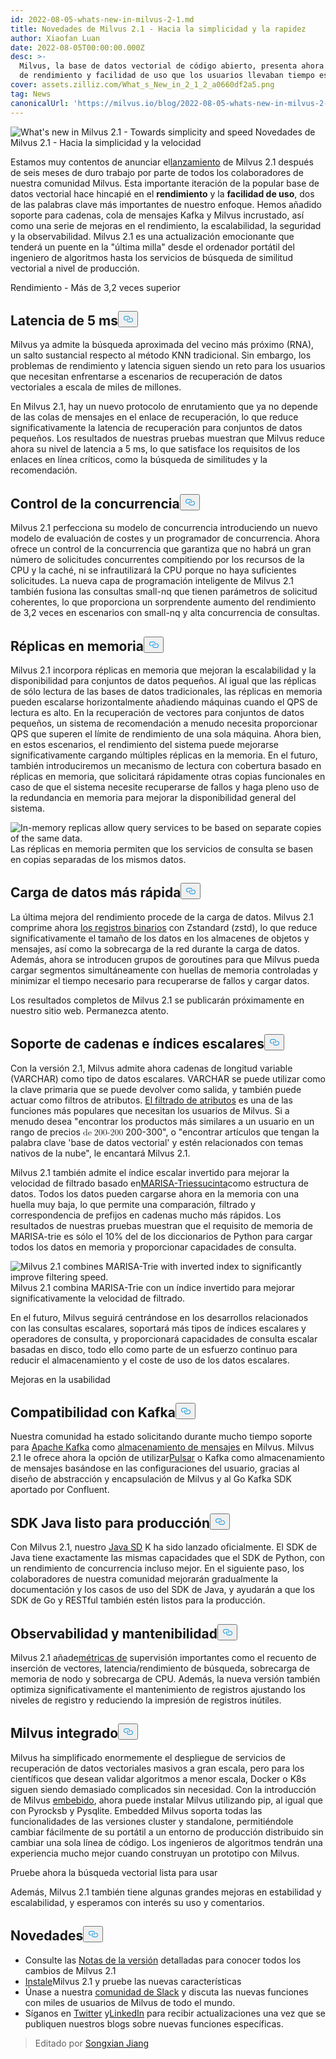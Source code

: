 ```yaml
---
id: 2022-08-05-whats-new-in-milvus-2-1.md
title: Novedades de Milvus 2.1 - Hacia la simplicidad y la rapidez
author: Xiaofan Luan
date: 2022-08-05T00:00:00.000Z
desc: >-
  Milvus, la base de datos vectorial de código abierto, presenta ahora mejoras
  de rendimiento y facilidad de uso que los usuarios llevaban tiempo esperando.
cover: assets.zilliz.com/What_s_New_in_2_1_2_a0660df2a5.png
tag: News
canonicalUrl: 'https://milvus.io/blog/2022-08-05-whats-new-in-milvus-2-1.md'
---
```

<p>
  
   <span class="img-wrapper"> <img translate="no" src="https://assets.zilliz.com/What_s_New_in_2_1_2_a0660df2a5.png" alt="What's new in Milvus 2.1 - Towards simplicity and speed" class="doc-image" id="what's-new-in-milvus-2.1---towards-simplicity-and-speed" />
   </span> <span class="img-wrapper"> <span>Novedades de Milvus 2.1 - Hacia la simplicidad y la velocidad</span> </span></p>
<p>Estamos muy contentos de anunciar el<a href="https://milvus.io/docs/v2.1.x/release_notes.md">lanzamiento</a> de Milvus 2.1 después de seis meses de duro trabajo por parte de todos los colaboradores de nuestra comunidad Milvus. Esta importante iteración de la popular base de datos vectorial hace hincapié en el <strong>rendimiento</strong> y la <strong>facilidad de uso</strong>, dos de las palabras clave más importantes de nuestro enfoque. Hemos añadido soporte para cadenas, cola de mensajes Kafka y Milvus incrustado, así como una serie de mejoras en el rendimiento, la escalabilidad, la seguridad y la observabilidad. Milvus 2.1 es una actualización emocionante que tenderá un puente en la "última milla" desde el ordenador portátil del ingeniero de algoritmos hasta los servicios de búsqueda de similitud vectorial a nivel de producción.</p>
<custom-h1>Rendimiento - Más de 3,2 veces superior</custom-h1><h2 id="5ms-level-latency" class="common-anchor-header">Latencia de 5 ms<button data-href="#5ms-level-latency" class="anchor-icon" translate="no">
      <svg translate="no"
        aria-hidden="true"
        focusable="false"
        height="20"
        version="1.1"
        viewBox="0 0 16 16"
        width="16"
      >
        <path
          fill="#0092E4"
          fill-rule="evenodd"
          d="M4 9h1v1H4c-1.5 0-3-1.69-3-3.5S2.55 3 4 3h4c1.45 0 3 1.69 3 3.5 0 1.41-.91 2.72-2 3.25V8.59c.58-.45 1-1.27 1-2.09C10 5.22 8.98 4 8 4H4c-.98 0-2 1.22-2 2.5S3 9 4 9zm9-3h-1v1h1c1 0 2 1.22 2 2.5S13.98 12 13 12H9c-.98 0-2-1.22-2-2.5 0-.83.42-1.64 1-2.09V6.25c-1.09.53-2 1.84-2 3.25C6 11.31 7.55 13 9 13h4c1.45 0 3-1.69 3-3.5S14.5 6 13 6z"
        ></path>
      </svg>
    </button></h2><p>Milvus ya admite la búsqueda aproximada del vecino más próximo (RNA), un salto sustancial respecto al método KNN tradicional. Sin embargo, los problemas de rendimiento y latencia siguen siendo un reto para los usuarios que necesitan enfrentarse a escenarios de recuperación de datos vectoriales a escala de miles de millones.</p>
<p>En Milvus 2.1, hay un nuevo protocolo de enrutamiento que ya no depende de las colas de mensajes en el enlace de recuperación, lo que reduce significativamente la latencia de recuperación para conjuntos de datos pequeños. Los resultados de nuestras pruebas muestran que Milvus reduce ahora su nivel de latencia a 5 ms, lo que satisface los requisitos de los enlaces en línea críticos, como la búsqueda de similitudes y la recomendación.</p>
<h2 id="Concurrency-control" class="common-anchor-header">Control de la concurrencia<button data-href="#Concurrency-control" class="anchor-icon" translate="no">
      <svg translate="no"
        aria-hidden="true"
        focusable="false"
        height="20"
        version="1.1"
        viewBox="0 0 16 16"
        width="16"
      >
        <path
          fill="#0092E4"
          fill-rule="evenodd"
          d="M4 9h1v1H4c-1.5 0-3-1.69-3-3.5S2.55 3 4 3h4c1.45 0 3 1.69 3 3.5 0 1.41-.91 2.72-2 3.25V8.59c.58-.45 1-1.27 1-2.09C10 5.22 8.98 4 8 4H4c-.98 0-2 1.22-2 2.5S3 9 4 9zm9-3h-1v1h1c1 0 2 1.22 2 2.5S13.98 12 13 12H9c-.98 0-2-1.22-2-2.5 0-.83.42-1.64 1-2.09V6.25c-1.09.53-2 1.84-2 3.25C6 11.31 7.55 13 9 13h4c1.45 0 3-1.69 3-3.5S14.5 6 13 6z"
        ></path>
      </svg>
    </button></h2><p>Milvus 2.1 perfecciona su modelo de concurrencia introduciendo un nuevo modelo de evaluación de costes y un programador de concurrencia. Ahora ofrece un control de la concurrencia que garantiza que no habrá un gran número de solicitudes concurrentes compitiendo por los recursos de la CPU y la caché, ni se infrautilizará la CPU porque no haya suficientes solicitudes. La nueva capa de programación inteligente de Milvus 2.1 también fusiona las consultas small-nq que tienen parámetros de solicitud coherentes, lo que proporciona un sorprendente aumento del rendimiento de 3,2 veces en escenarios con small-nq y alta concurrencia de consultas.</p>
<h2 id="In-memory-replicas" class="common-anchor-header">Réplicas en memoria<button data-href="#In-memory-replicas" class="anchor-icon" translate="no">
      <svg translate="no"
        aria-hidden="true"
        focusable="false"
        height="20"
        version="1.1"
        viewBox="0 0 16 16"
        width="16"
      >
        <path
          fill="#0092E4"
          fill-rule="evenodd"
          d="M4 9h1v1H4c-1.5 0-3-1.69-3-3.5S2.55 3 4 3h4c1.45 0 3 1.69 3 3.5 0 1.41-.91 2.72-2 3.25V8.59c.58-.45 1-1.27 1-2.09C10 5.22 8.98 4 8 4H4c-.98 0-2 1.22-2 2.5S3 9 4 9zm9-3h-1v1h1c1 0 2 1.22 2 2.5S13.98 12 13 12H9c-.98 0-2-1.22-2-2.5 0-.83.42-1.64 1-2.09V6.25c-1.09.53-2 1.84-2 3.25C6 11.31 7.55 13 9 13h4c1.45 0 3-1.69 3-3.5S14.5 6 13 6z"
        ></path>
      </svg>
    </button></h2><p>Milvus 2.1 incorpora réplicas en memoria que mejoran la escalabilidad y la disponibilidad para conjuntos de datos pequeños. Al igual que las réplicas de sólo lectura de las bases de datos tradicionales, las réplicas en memoria pueden escalarse horizontalmente añadiendo máquinas cuando el QPS de lectura es alto. En la recuperación de vectores para conjuntos de datos pequeños, un sistema de recomendación a menudo necesita proporcionar QPS que superen el límite de rendimiento de una sola máquina. Ahora bien, en estos escenarios, el rendimiento del sistema puede mejorarse significativamente cargando múltiples réplicas en la memoria. En el futuro, también introduciremos un mecanismo de lectura con cobertura basado en réplicas en memoria, que solicitará rápidamente otras copias funcionales en caso de que el sistema necesite recuperarse de fallos y haga pleno uso de la redundancia en memoria para mejorar la disponibilidad general del sistema.</p>
<p>
  
   <span class="img-wrapper"> <img translate="no" src="https://assets.zilliz.com/What_s_New_in_Milvus_2_1_Figure_1_excalidraw_1f7fe3c998.png" alt="In-memory replicas allow query services to be based on separate
copies of the same data." class="doc-image" id="in-memory-replicas-allow-query-services-to-be-based-on-separate-copies-of-the-same-data." />
   </span> <span class="img-wrapper"> <span>Las réplicas en memoria permiten que los servicios de consulta se basen en copias separadas de los mismos datos</span>. </span></p>
<h2 id="Faster-data-loading" class="common-anchor-header">Carga de datos más rápida<button data-href="#Faster-data-loading" class="anchor-icon" translate="no">
      <svg translate="no"
        aria-hidden="true"
        focusable="false"
        height="20"
        version="1.1"
        viewBox="0 0 16 16"
        width="16"
      >
        <path
          fill="#0092E4"
          fill-rule="evenodd"
          d="M4 9h1v1H4c-1.5 0-3-1.69-3-3.5S2.55 3 4 3h4c1.45 0 3 1.69 3 3.5 0 1.41-.91 2.72-2 3.25V8.59c.58-.45 1-1.27 1-2.09C10 5.22 8.98 4 8 4H4c-.98 0-2 1.22-2 2.5S3 9 4 9zm9-3h-1v1h1c1 0 2 1.22 2 2.5S13.98 12 13 12H9c-.98 0-2-1.22-2-2.5 0-.83.42-1.64 1-2.09V6.25c-1.09.53-2 1.84-2 3.25C6 11.31 7.55 13 9 13h4c1.45 0 3-1.69 3-3.5S14.5 6 13 6z"
        ></path>
      </svg>
    </button></h2><p>La última mejora del rendimiento procede de la carga de datos. Milvus 2.1 comprime ahora <a href="https://milvus.io/docs/v2.1.x/glossary.md#Log-snapshot">los registros binarios</a> con Zstandard (zstd), lo que reduce significativamente el tamaño de los datos en los almacenes de objetos y mensajes, así como la sobrecarga de la red durante la carga de datos. Además, ahora se introducen grupos de goroutines para que Milvus pueda cargar segmentos simultáneamente con huellas de memoria controladas y minimizar el tiempo necesario para recuperarse de fallos y cargar datos.</p>
<p>Los resultados completos de Milvus 2.1 se publicarán próximamente en nuestro sitio web. Permanezca atento.</p>
<h2 id="String-and-scalar-index-support" class="common-anchor-header">Soporte de cadenas e índices escalares<button data-href="#String-and-scalar-index-support" class="anchor-icon" translate="no">
      <svg translate="no"
        aria-hidden="true"
        focusable="false"
        height="20"
        version="1.1"
        viewBox="0 0 16 16"
        width="16"
      >
        <path
          fill="#0092E4"
          fill-rule="evenodd"
          d="M4 9h1v1H4c-1.5 0-3-1.69-3-3.5S2.55 3 4 3h4c1.45 0 3 1.69 3 3.5 0 1.41-.91 2.72-2 3.25V8.59c.58-.45 1-1.27 1-2.09C10 5.22 8.98 4 8 4H4c-.98 0-2 1.22-2 2.5S3 9 4 9zm9-3h-1v1h1c1 0 2 1.22 2 2.5S13.98 12 13 12H9c-.98 0-2-1.22-2-2.5 0-.83.42-1.64 1-2.09V6.25c-1.09.53-2 1.84-2 3.25C6 11.31 7.55 13 9 13h4c1.45 0 3-1.69 3-3.5S14.5 6 13 6z"
        ></path>
      </svg>
    </button></h2><p>Con la versión 2.1, Milvus admite ahora cadenas de longitud variable (VARCHAR) como tipo de datos escalares. VARCHAR se puede utilizar como la clave primaria que se puede devolver como salida, y también puede actuar como filtros de atributos. <a href="https://milvus.io/docs/v2.1.x/hybridsearch.md">El filtrado de atributos</a> es una de las funciones más populares que necesitan los usuarios de Milvus. Si a menudo desea &quot;encontrar los productos más similares a un usuario en un rango de precios <span class="katex"><span class="katex-mathml"><math xmlns="http://www.w3.org/1998/Math/MathML"><semantics><mrow><mn>de</mn><mo>200-200</mo></mrow><annotation encoding="application/x-tex">-</annotation></semantics></math></span><span class="katex-html" aria-hidden="true"><span class="base"><span class="strut" style="height:0.7278em;vertical-align:-0.0833em;"></span><span class="mord">200-300</span></span></span></span>&quot;, o &quot;encontrar artículos que tengan la palabra clave 'base de datos vectorial' y estén relacionados con temas nativos de la nube&quot;, le encantará Milvus 2.1.</p>
<p>Milvus 2.1 también admite el índice escalar invertido para mejorar la velocidad de filtrado basado en<a href="https://github.com/s-yata/marisa-trie">MARISA-Tries</a><a href="https://www.cs.le.ac.uk/people/ond1/XMLcomp/confersWEA06_LOUDS.pdf">sucinta</a>como estructura de datos. Todos los datos pueden cargarse ahora en la memoria con una huella muy baja, lo que permite una comparación, filtrado y correspondencia de prefijos en cadenas mucho más rápidos. Los resultados de nuestras pruebas muestran que el requisito de memoria de MARISA-trie es sólo el 10% del de los diccionarios de Python para cargar todos los datos en memoria y proporcionar capacidades de consulta.</p>
<p>
  
   <span class="img-wrapper"> <img translate="no" src="https://assets.zilliz.com/What_s_new_in_Milvus_Figure_2_excalidraw_a1149aca96.png" alt="Milvus 2.1 combines MARISA-Trie with inverted index to significantly improve filtering speed." class="doc-image" id="milvus-2.1-combines-marisa-trie-with-inverted-index-to-significantly-improve-filtering-speed." />
   </span> <span class="img-wrapper"> <span>Milvus 2.1 combina MARISA-Trie con un índice invertido para mejorar significativamente la velocidad de filtrado.</span> </span></p>
<p>En el futuro, Milvus seguirá centrándose en los desarrollos relacionados con las consultas escalares, soportará más tipos de índices escalares y operadores de consulta, y proporcionará capacidades de consulta escalar basadas en disco, todo ello como parte de un esfuerzo continuo para reducir el almacenamiento y el coste de uso de los datos escalares.</p>
<custom-h1>Mejoras en la usabilidad</custom-h1><h2 id="Kafka-support" class="common-anchor-header">Compatibilidad con Kafka<button data-href="#Kafka-support" class="anchor-icon" translate="no">
      <svg translate="no"
        aria-hidden="true"
        focusable="false"
        height="20"
        version="1.1"
        viewBox="0 0 16 16"
        width="16"
      >
        <path
          fill="#0092E4"
          fill-rule="evenodd"
          d="M4 9h1v1H4c-1.5 0-3-1.69-3-3.5S2.55 3 4 3h4c1.45 0 3 1.69 3 3.5 0 1.41-.91 2.72-2 3.25V8.59c.58-.45 1-1.27 1-2.09C10 5.22 8.98 4 8 4H4c-.98 0-2 1.22-2 2.5S3 9 4 9zm9-3h-1v1h1c1 0 2 1.22 2 2.5S13.98 12 13 12H9c-.98 0-2-1.22-2-2.5 0-.83.42-1.64 1-2.09V6.25c-1.09.53-2 1.84-2 3.25C6 11.31 7.55 13 9 13h4c1.45 0 3-1.69 3-3.5S14.5 6 13 6z"
        ></path>
      </svg>
    </button></h2><p>Nuestra comunidad ha estado solicitando durante mucho tiempo soporte para <a href="https://kafka.apache.org">Apache Kafka</a> como <a href="https://milvus.io/docs/v2.1.x/deploy_pulsar.md">almacenamiento de mensajes</a> en Milvus. Milvus 2.1 le ofrece ahora la opción de utilizar<a href="https://pulsar.apache.org">Pulsar</a> o Kafka como almacenamiento de mensajes basándose en las configuraciones del usuario, gracias al diseño de abstracción y encapsulación de Milvus y al Go Kafka SDK aportado por Confluent.</p>
<h2 id="Production-ready-Java-SDK" class="common-anchor-header">SDK Java listo para producción<button data-href="#Production-ready-Java-SDK" class="anchor-icon" translate="no">
      <svg translate="no"
        aria-hidden="true"
        focusable="false"
        height="20"
        version="1.1"
        viewBox="0 0 16 16"
        width="16"
      >
        <path
          fill="#0092E4"
          fill-rule="evenodd"
          d="M4 9h1v1H4c-1.5 0-3-1.69-3-3.5S2.55 3 4 3h4c1.45 0 3 1.69 3 3.5 0 1.41-.91 2.72-2 3.25V8.59c.58-.45 1-1.27 1-2.09C10 5.22 8.98 4 8 4H4c-.98 0-2 1.22-2 2.5S3 9 4 9zm9-3h-1v1h1c1 0 2 1.22 2 2.5S13.98 12 13 12H9c-.98 0-2-1.22-2-2.5 0-.83.42-1.64 1-2.09V6.25c-1.09.53-2 1.84-2 3.25C6 11.31 7.55 13 9 13h4c1.45 0 3-1.69 3-3.5S14.5 6 13 6z"
        ></path>
      </svg>
    </button></h2><p>Con Milvus 2.1, nuestro <a href="https://github.com/milvus-io/milvus-sdk-java">Java SD</a> K ha sido lanzado oficialmente. El SDK de Java tiene exactamente las mismas capacidades que el SDK de Python, con un rendimiento de concurrencia incluso mejor. En el siguiente paso, los colaboradores de nuestra comunidad mejorarán gradualmente la documentación y los casos de uso del SDK de Java, y ayudarán a que los SDK de Go y RESTful también estén listos para la producción.</p>
<h2 id="Observability-and-maintainability" class="common-anchor-header">Observabilidad y mantenibilidad<button data-href="#Observability-and-maintainability" class="anchor-icon" translate="no">
      <svg translate="no"
        aria-hidden="true"
        focusable="false"
        height="20"
        version="1.1"
        viewBox="0 0 16 16"
        width="16"
      >
        <path
          fill="#0092E4"
          fill-rule="evenodd"
          d="M4 9h1v1H4c-1.5 0-3-1.69-3-3.5S2.55 3 4 3h4c1.45 0 3 1.69 3 3.5 0 1.41-.91 2.72-2 3.25V8.59c.58-.45 1-1.27 1-2.09C10 5.22 8.98 4 8 4H4c-.98 0-2 1.22-2 2.5S3 9 4 9zm9-3h-1v1h1c1 0 2 1.22 2 2.5S13.98 12 13 12H9c-.98 0-2-1.22-2-2.5 0-.83.42-1.64 1-2.09V6.25c-1.09.53-2 1.84-2 3.25C6 11.31 7.55 13 9 13h4c1.45 0 3-1.69 3-3.5S14.5 6 13 6z"
        ></path>
      </svg>
    </button></h2><p>Milvus 2.1 añade<a href="https://milvus.io/docs/v2.1.x/metrics_dashboard.md">métricas de</a> supervisión importantes como el recuento de inserción de vectores, latencia/rendimiento de búsqueda, sobrecarga de memoria de nodo y sobrecarga de CPU. Además, la nueva versión también optimiza significativamente el mantenimiento de registros ajustando los niveles de registro y reduciendo la impresión de registros inútiles.</p>
<h2 id="Embedded-Milvus" class="common-anchor-header">Milvus integrado<button data-href="#Embedded-Milvus" class="anchor-icon" translate="no">
      <svg translate="no"
        aria-hidden="true"
        focusable="false"
        height="20"
        version="1.1"
        viewBox="0 0 16 16"
        width="16"
      >
        <path
          fill="#0092E4"
          fill-rule="evenodd"
          d="M4 9h1v1H4c-1.5 0-3-1.69-3-3.5S2.55 3 4 3h4c1.45 0 3 1.69 3 3.5 0 1.41-.91 2.72-2 3.25V8.59c.58-.45 1-1.27 1-2.09C10 5.22 8.98 4 8 4H4c-.98 0-2 1.22-2 2.5S3 9 4 9zm9-3h-1v1h1c1 0 2 1.22 2 2.5S13.98 12 13 12H9c-.98 0-2-1.22-2-2.5 0-.83.42-1.64 1-2.09V6.25c-1.09.53-2 1.84-2 3.25C6 11.31 7.55 13 9 13h4c1.45 0 3-1.69 3-3.5S14.5 6 13 6z"
        ></path>
      </svg>
    </button></h2><p>Milvus ha simplificado enormemente el despliegue de servicios de recuperación de datos vectoriales masivos a gran escala, pero para los científicos que desean validar algoritmos a menor escala, Docker o K8s siguen siendo demasiado complicados sin necesidad. Con la introducción de Milvus <a href="https://github.com/milvus-io/embd-milvus">embebido</a>, ahora puede instalar Milvus utilizando pip, al igual que con Pyrocksb y Pysqlite. Embedded Milvus soporta todas las funcionalidades de las versiones cluster y standalone, permitiéndole cambiar fácilmente de su portátil a un entorno de producción distribuido sin cambiar una sola línea de código. Los ingenieros de algoritmos tendrán una experiencia mucho mejor cuando construyan un prototipo con Milvus.</p>
<custom-h1>Pruebe ahora la búsqueda vectorial lista para usar</custom-h1><p>Además, Milvus 2.1 también tiene algunas grandes mejoras en estabilidad y escalabilidad, y esperamos con interés su uso y comentarios.</p>
<h2 id="Whats-next" class="common-anchor-header">Novedades<button data-href="#Whats-next" class="anchor-icon" translate="no">
      <svg translate="no"
        aria-hidden="true"
        focusable="false"
        height="20"
        version="1.1"
        viewBox="0 0 16 16"
        width="16"
      >
        <path
          fill="#0092E4"
          fill-rule="evenodd"
          d="M4 9h1v1H4c-1.5 0-3-1.69-3-3.5S2.55 3 4 3h4c1.45 0 3 1.69 3 3.5 0 1.41-.91 2.72-2 3.25V8.59c.58-.45 1-1.27 1-2.09C10 5.22 8.98 4 8 4H4c-.98 0-2 1.22-2 2.5S3 9 4 9zm9-3h-1v1h1c1 0 2 1.22 2 2.5S13.98 12 13 12H9c-.98 0-2-1.22-2-2.5 0-.83.42-1.64 1-2.09V6.25c-1.09.53-2 1.84-2 3.25C6 11.31 7.55 13 9 13h4c1.45 0 3-1.69 3-3.5S14.5 6 13 6z"
        ></path>
      </svg>
    </button></h2><ul>
<li>Consulte las <a href="https://milvus.io/docs/v2.1.x/release_notes.md">Notas de la versión</a> detalladas para conocer todos los cambios de Milvus 2.1</li>
<li><a href="https://milvus.io/docs/v2.1.x/install_standalone-docker.md">Instale</a>Milvus 2.1 y pruebe las nuevas características</li>
<li>Únase a nuestra <a href="https://slack.milvus.io/">comunidad de Slack</a> y discuta las nuevas funciones con miles de usuarios de Milvus de todo el mundo.</li>
<li>Síganos en <a href="https://twitter.com/milvusio">Twitter</a> y<a href="https://www.linkedin.com/company/the-milvus-project">LinkedIn</a> para recibir actualizaciones una vez que se publiquen nuestros blogs sobre nuevas funciones específicas.</li>
</ul>
<blockquote>
<p>Editado por <a href="https://github.com/songxianj">Songxian Jiang</a></p>
</blockquote>
